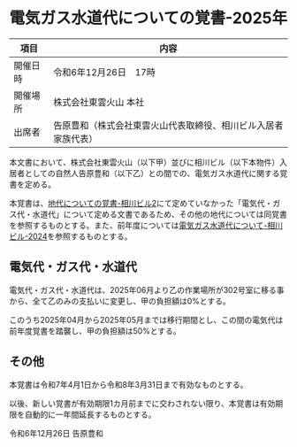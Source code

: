 # 電気ガス水道代についての覚書-2025年

|項目|内容|
|----|-----|
|開催日時|令和6年12月26日　17時|
|開催場所|株式会社東雲火山 本社|
|出席者|告原豊和（株式会社東雲火山代表取締役、相川ビル入居者家族代表）|

本文書において、株式会社東雲火山（以下甲）並びに相川ビル（以下本物件）入居者としての自然人告原豊和（以下乙）との間での、電気ガス水道代に関する覚書を定める。

本覚書は、[地代についての覚書-相川ビル2](./地代についての覚書-相川ビル2)にて定めていなかった「電気代・ガス代・水道代」について定める文書であるため、その他の地代については同覚書を参照するものとする。また、前年度については[電気ガス水道代について-相川ビル-2024](電気ガス水道代について-相川ビル-2024.md)を参照するものとする。

## 電気代・ガス代・水道代

電気代・ガス代・水道代は、2025年06月より乙の作業場所が302号室に移る事から、全て乙のみの支払いに変更し、甲の負担額は0%とする。

このうち2025年04月から2025年05月までは移行期間とし、この間の電気代は前年度覚書を踏襲し、甲の負担額は50%とする。

## その他

本覚書は令和7年4月1日から令和8年3月31日まで有効なものとする。

以後、新しい覚書が有効期限1カ月前までに交わされない限り、本覚書は有効期限を自動的に一年間延長するものとする。

令和6年12月26日 告原豊和

